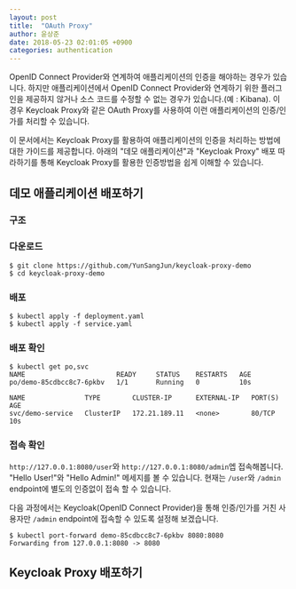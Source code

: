 ```yaml
---
layout: post
title:  "OAuth Proxy"
author: 윤상준
date: 2018-05-23 02:01:05 +0900
categories: authentication
---
```


OpenID Connect Provider와 연계하여 애플리케이션의 인증을 해야하는 경우가 있습니다. 하지만 애플리케이션에서 OpenID Connect Provider와 연계하기 위한 플러그인을 제공하지 않거나 소스 코드를 수정할 수 없는 경우가 있습니다.(예 : Kibana). 이 경우 Keycloak Proxy와 같은 OAuth Proxy를 사용하여 이런 애플리케이션의 인증/인가를 처리할 수 있습니다.

이 문서에서는 Keycloak Proxy를 활용하여 애플리케이션의 인증을 처리하는 방법에 대한 가이드를 제공합니다.
아래의 "데모 애플리케이션"과 "Keycloak Proxy" 배포 따라하기를 통해 Keycloak Proxy를 활용한 인증방법을 쉽게 이해할 수 있습니다.

## 데모 애플리케이션 배포하기

### 구조


### 다운로드

```
$ git clone https://github.com/YunSangJun/keycloak-proxy-demo
$ cd keycloak-proxy-demo
```

### 배포

```
$ kubectl apply -f deployment.yaml
$ kubectl apply -f service.yaml
```

### 배포 확인

```
$ kubectl get po,svc
NAME                       READY     STATUS    RESTARTS   AGE
po/demo-85cdbcc8c7-6pkbv   1/1       Running   0          10s

NAME               TYPE        CLUSTER-IP      EXTERNAL-IP   PORT(S)   AGE
svc/demo-service   ClusterIP   172.21.189.11   <none>        80/TCP    10s
```

### 접속 확인

`http://127.0.0.1:8080/user`와 `http://127.0.0.1:8080/admin`엡 접속해봅니다.
"Hello User!"와 "Hello Admin!" 메세지를 볼 수 있습니다.
현재는 `/user`와 `/admin` endpoint에 별도의 인증없이 접속 할 수 있습니다.

다음 과정에서는 Keycloak(OpenID Connect Provider)을 통해 인증/인가를 거친 사용자만 `/admin` endpoint에 접속할 수 있도록 설정해 보겠습니다.

```
$ kubectl port-forward demo-85cdbcc8c7-6pkbv 8080:8080
Forwarding from 127.0.0.1:8080 -> 8080
```

## Keycloak Proxy 배포하기
